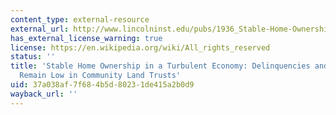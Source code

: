 ```yaml
---
content_type: external-resource
external_url: http://www.lincolninst.edu/pubs/1936_Stable-Home-Ownership-in-a-Turbulent-Economy
has_external_license_warning: true
license: https://en.wikipedia.org/wiki/All_rights_reserved
status: ''
title: 'Stable Home Ownership in a Turbulent Economy: Delinquencies and Foreclosures
  Remain Low in Community Land Trusts'
uid: 37a038af-7f68-4b5d-8023-1de415a2b0d9
wayback_url: ''
---
```

